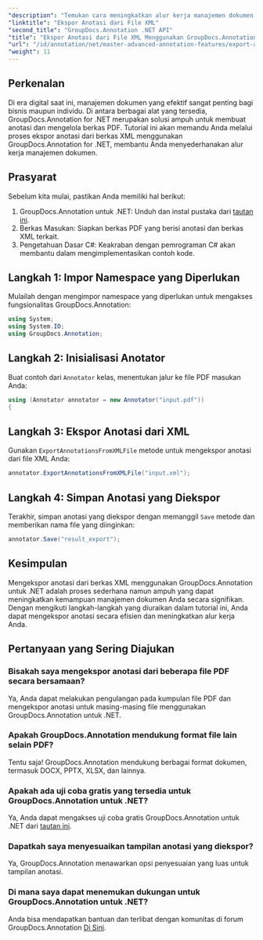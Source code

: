 ```yaml
---
"description": "Temukan cara meningkatkan alur kerja manajemen dokumen Anda dengan mengekspor anotasi dari file XML menggunakan GroupDocs.Annotation untuk .NET. Tutorial komprehensif ini menyediakan langkah demi langkah."
"linktitle": "Ekspor Anotasi dari File XML"
"second_title": "GroupDocs.Annotation .NET API"
"title": "Ekspor Anotasi dari File XML Menggunakan GroupDocs.Annotation untuk .NET"
"url": "/id/annotation/net/master-advanced-annotation-features/export-annotations-from-xml-file/"
"weight": 11
---
```


## Perkenalan

Di era digital saat ini, manajemen dokumen yang efektif sangat penting bagi bisnis maupun individu. Di antara berbagai alat yang tersedia, GroupDocs.Annotation for .NET merupakan solusi ampuh untuk membuat anotasi dan mengelola berkas PDF. Tutorial ini akan memandu Anda melalui proses ekspor anotasi dari berkas XML menggunakan GroupDocs.Annotation for .NET, membantu Anda menyederhanakan alur kerja manajemen dokumen.

## Prasyarat

Sebelum kita mulai, pastikan Anda memiliki hal berikut:

1. GroupDocs.Annotation untuk .NET: Unduh dan instal pustaka dari [tautan ini](https://releases.groupdocs.com/annotation/net/).
2. Berkas Masukan: Siapkan berkas PDF yang berisi anotasi dan berkas XML terkait.
3. Pengetahuan Dasar C#: Keakraban dengan pemrograman C# akan membantu dalam mengimplementasikan contoh kode.

## Langkah 1: Impor Namespace yang Diperlukan

Mulailah dengan mengimpor namespace yang diperlukan untuk mengakses fungsionalitas GroupDocs.Annotation:

```csharp
using System;
using System.IO;
using GroupDocs.Annotation;
```

## Langkah 2: Inisialisasi Anotator

Buat contoh dari `Annotator` kelas, menentukan jalur ke file PDF masukan Anda:

```csharp
using (Annotator annotator = new Annotator("input.pdf"))
{
```

## Langkah 3: Ekspor Anotasi dari XML

Gunakan `ExportAnnotationsFromXMLFile` metode untuk mengekspor anotasi dari file XML Anda:

```csharp
annotator.ExportAnnotationsFromXMLFile("input.xml");
```

## Langkah 4: Simpan Anotasi yang Diekspor

Terakhir, simpan anotasi yang diekspor dengan memanggil `Save` metode dan memberikan nama file yang diinginkan:

```csharp
annotator.Save("result_export");
```

## Kesimpulan

Mengekspor anotasi dari berkas XML menggunakan GroupDocs.Annotation untuk .NET adalah proses sederhana namun ampuh yang dapat meningkatkan kemampuan manajemen dokumen Anda secara signifikan. Dengan mengikuti langkah-langkah yang diuraikan dalam tutorial ini, Anda dapat mengekspor anotasi secara efisien dan meningkatkan alur kerja Anda.

## Pertanyaan yang Sering Diajukan

### Bisakah saya mengekspor anotasi dari beberapa file PDF secara bersamaan?

Ya, Anda dapat melakukan pengulangan pada kumpulan file PDF dan mengekspor anotasi untuk masing-masing file menggunakan GroupDocs.Annotation untuk .NET.

### Apakah GroupDocs.Annotation mendukung format file lain selain PDF?

Tentu saja! GroupDocs.Annotation mendukung berbagai format dokumen, termasuk DOCX, PPTX, XLSX, dan lainnya.

### Apakah ada uji coba gratis yang tersedia untuk GroupDocs.Annotation untuk .NET?

Ya, Anda dapat mengakses uji coba gratis GroupDocs.Annotation untuk .NET dari [tautan ini](https://releases.groupdocs.com/).

### Dapatkah saya menyesuaikan tampilan anotasi yang diekspor?

Ya, GroupDocs.Annotation menawarkan opsi penyesuaian yang luas untuk tampilan anotasi.

### Di mana saya dapat menemukan dukungan untuk GroupDocs.Annotation untuk .NET?

Anda bisa mendapatkan bantuan dan terlibat dengan komunitas di forum GroupDocs.Annotation [Di Sini](https://forum.groupdocs.com/c/annotation/10).